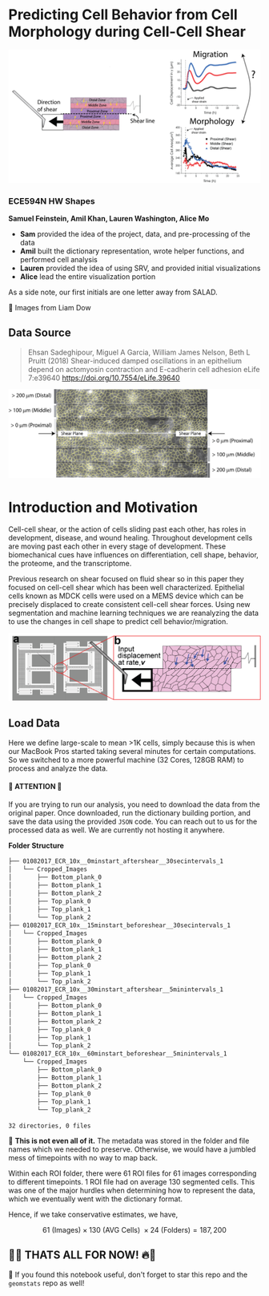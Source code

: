 # Predicting Cell Behavior from Cell Morphology during Cell-Cell Shear

![](figs/Graphical_Abstract_V1@4x.png)

### ECE594N HW Shapes 

__Samuel Feinstein, Amil Khan, Lauren Washington, Alice Mo__

- __Sam__ provided the idea of the project, data, and pre-processing of the data
- __Amil__ built the dictionary representation, wrote helper functions, and performed cell analysis
- __Lauren__ provided the idea of using SRV, and provided initial visualizations
- __Alice__ lead the entire visualization portion

As a side note, our first initials are one letter away from SALAD.

📸 Images from Liam Dow


## Data Source

> Ehsan Sadeghipour, Miguel A Garcia, William James Nelson, Beth L Pruitt (2018) Shear-induced damped oscillations in an epithelium depend on actomyosin contraction and E-cadherin cell adhesion eLife 7:e39640 https://doi.org/10.7554/eLife.39640

![](figs/Cropped_Regions@4x.png)

# Introduction and Motivation

Cell-cell shear, or the action of cells sliding past each other, has roles in development, disease, and wound healing. Throughout development cells are moving past each other in every stage of development. These biomechanical cues have influences on differentiation, cell shape, behavior, the proteome, and the transcriptome. 

Previous research on shear focused on fluid shear so in this paper they focused on cell-cell shear which has been well characterized. Epithelial cells known as MDCK cells were used on a MEMS device which can be precisely displaced to create consistent cell-cell shear forces. Using new segmentation and machine learning techniques we are reanalyzing the data to use the changes in cell shape to predict cell behavior/migration.

![](figs/Shear_schematic@4x.png)


## Load Data

Here we define large-scale to mean >1K cells, simply because this is when our MacBook Pros started taking several minutes for certain computations. So we switched to a more powerful machine (32 Cores, 128GB RAM) to process and analyze the data. 

#### 🚨 ATTENTION 🚨
If you are trying to run our analysis, you need to download the data from the original paper. Once downloaded, run the dictionary building portion, and save the data using the provided `JSON` code. You can reach out to us for the processed data as well. We are currently not hosting it anywhere. 

__Folder Structure__

```
├── 01082017_ECR_10x__0minstart_aftershear__30secintervals_1
│   └── Cropped_Images
│       ├── Bottom_plank_0
│       ├── Bottom_plank_1
│       ├── Bottom_plank_2
│       ├── Top_plank_0
│       ├── Top_plank_1
│       └── Top_plank_2
├── 01082017_ECR_10x__15minstart_beforeshear__30secintervals_1
│   └── Cropped_Images
│       ├── Bottom_plank_0
│       ├── Bottom_plank_1
│       ├── Bottom_plank_2
│       ├── Top_plank_0
│       ├── Top_plank_1
│       └── Top_plank_2
├── 01082017_ECR_10x__30minstart_aftershear__5minintervals_1
│   └── Cropped_Images
│       ├── Bottom_plank_0
│       ├── Bottom_plank_1
│       ├── Bottom_plank_2
│       ├── Top_plank_0
│       ├── Top_plank_1
│       └── Top_plank_2
└── 01082017_ECR_10x__60minstart_beforeshear__5minintervals_1
    └── Cropped_Images
        ├── Bottom_plank_0
        ├── Bottom_plank_1
        ├── Bottom_plank_2
        ├── Top_plank_0
        ├── Top_plank_1
        └── Top_plank_2

32 directories, 0 files
```

🚨 __This is not even all of it.__ The metadata was stored in the folder and file names which we needed to preserve. Otherwise, we would have a jumbled mess of timepoints with no way to map back. 

Within each ROI folder, there were 61 ROI files for 61 images corresponding to different timepoints. 1 ROI file had on average 130 segmented cells. This was one of the major hurdles when determining how to represent the data, which we eventually went with the dictionary format.

Hence, if we take conservative estimates, we have, 

$$61 \text{ (Images)} \times 130 \text{ (AVG Cells) } \times 24 \text{ (Folders)} = 187,200$$


## 🤖🔥 THATS ALL FOR NOW! 🔥🤖

🚀 If you found this notebook useful, don't forget to star this repo and the `geomstats` repo as well! 
